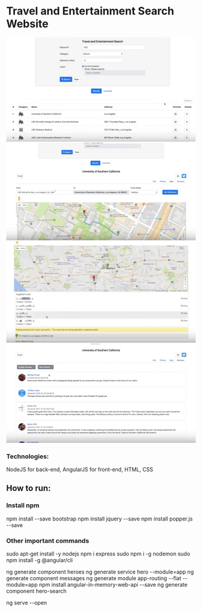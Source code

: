 # Travel and Entertainment Search Website

![Image 1](https://raw.githubusercontent.com/pkiranmai/travel-entertainment-search/master/images/img1.png)
![Image 2](https://raw.githubusercontent.com/pkiranmai/travel-entertainment-search/master/images/img2.png)
![Image 3](https://raw.githubusercontent.com/pkiranmai/travel-entertainment-search/master/images/img3.png)
![Image 4](https://raw.githubusercontent.com/pkiranmai/travel-entertainment-search/master/images/img4.png)

### Technologies:
NodeJS for back-end, AngularJS for front-end, HTML, CSS

## How to run:

### Install npm

npm install --save bootstrap
npm install jquery --save
npm install popper.js --save


### Other important commands
sudo apt-get install -y nodejs
npm i express
sudo npm i -g nodemon
sudo npm install -g @angular/cli

ng generate component heroes
ng generate service hero --module=app
ng generate component messages
ng generate module app-routing --flat --module=app
npm install angular-in-memory-web-api --save
ng generate component hero-search

ng serve --open

